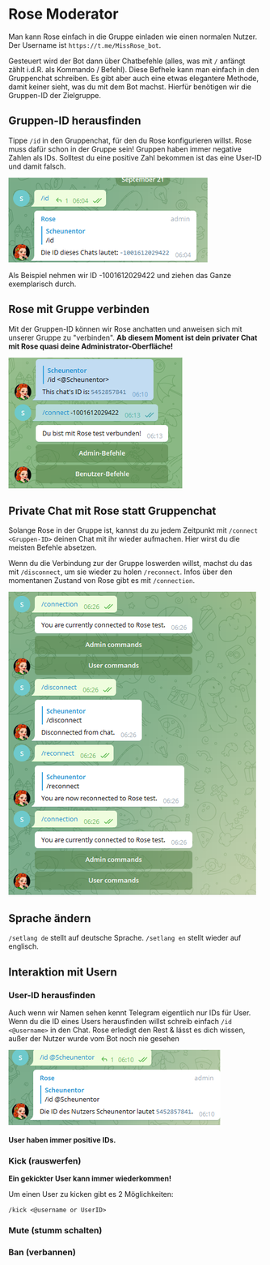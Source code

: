 # Rose Moderator

Man kann Rose einfach in die Gruppe einladen wie einen normalen Nutzer. Der Username ist `https://t.me/MissRose_bot`.

Gesteuert wird der Bot dann über Chatbefehle (alles, was mit `/` anfängt zählt i.d.R. als Kommando / Befehl). Diese Befhele kann man einfach in den Gruppenchat schreiben. Es gibt aber auch eine etwas elegantere Methode, damit keiner sieht, was du mit dem Bot machst. Hierfür benötigen wir die Gruppen-ID der Zielgruppe.

## Gruppen-ID herausfinden

Tippe `/id` in den Gruppenchat, für den du Rose konfigurieren willst. Rose muss dafür schon in der Gruppe sein! Gruppen haben immer negative Zahlen als IDs. Solltest du eine positive Zahl bekommen ist das eine User-ID und damit falsch.

![Group](group-id.PNG)

Als Beispiel nehmen wir ID -1001612029422 und ziehen das Ganze exemplarisch durch.

## Rose mit Gruppe verbinden

Mit der Gruppen-ID können wir Rose anchatten und anweisen sich mit unserer Gruppe zu "verbinden". **Ab diesem Moment ist dein privater Chat mit Rose quasi deine Administrator-Oberfläche!**


![Connect](connect.PNG)

## Private Chat mit Rose statt Gruppenchat

Solange Rose in der Gruppe ist, kannst du zu jedem Zeitpunkt mit `/connect <Gruppen-ID>` deinen Chat mit ihr wieder aufmachen. Hier wirst du die meisten Befehle absetzen.

Wenn du die Verbindung zur der Gruppe loswerden willst, machst du das mit `/disconnect`, um sie wieder zu holen `/reconnect`. Infos über den momentanen Zustand von Rose gibt es mit `/connection`.

![Lebenszyklus](lifecycle.PNG)


## Sprache ändern

`/setlang de` stellt auf deutsche Sprache. `/setlang en` stellt wieder auf englisch.

## Interaktion mit Usern

### User-ID herausfinden

Auch wenn wir Namen sehen kennt Telegram eigentlich nur IDs für User. Wenn du die ID eines Users herausfinden willst schreib einfach `/id <@username>` in den Chat. Rose erledigt den Rest & lässt es dich wissen, außer der Nutzer wurde vom Bot noch nie gesehen

![User](user-id.PNG)

**User haben immer positive IDs.**

### Kick (rauswerfen)

**Ein gekickter User kann immer wiederkommen!**

Um einen User zu kicken gibt es 2 Möglichkeiten:

```
/kick <@username or UserID>
```
### Mute (stumm schalten)
### Ban (verbannen)

